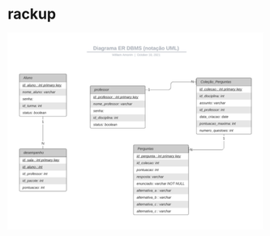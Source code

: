 # rackup



![Diagrama ER DBMS](https://github.com/WilliamAmorim/rackup/blob/main/Diagrama%20ER%20DBMS%20(nota%C3%A7%C3%A3o%20UML).png)
